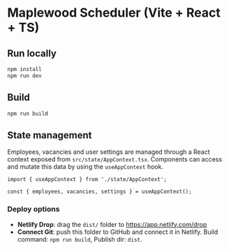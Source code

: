 # Maplewood Scheduler (Vite + React + TS)

## Run locally
```bash
npm install
npm run dev
```

## Build
```bash
npm run build
```

## State management

Employees, vacancies and user settings are managed through a React context exposed from `src/state/AppContext.tsx`. Components can access and mutate this data by using the `useAppContext` hook.

```tsx
import { useAppContext } from './state/AppContext';

const { employees, vacancies, settings } = useAppContext();
```

### Deploy options
- **Netlify Drop**: drag the `dist/` folder to https://app.netlify.com/drop
- **Connect Git**: push this folder to GitHub and connect it in Netlify. Build command: `npm run build`, Publish dir: `dist`.
